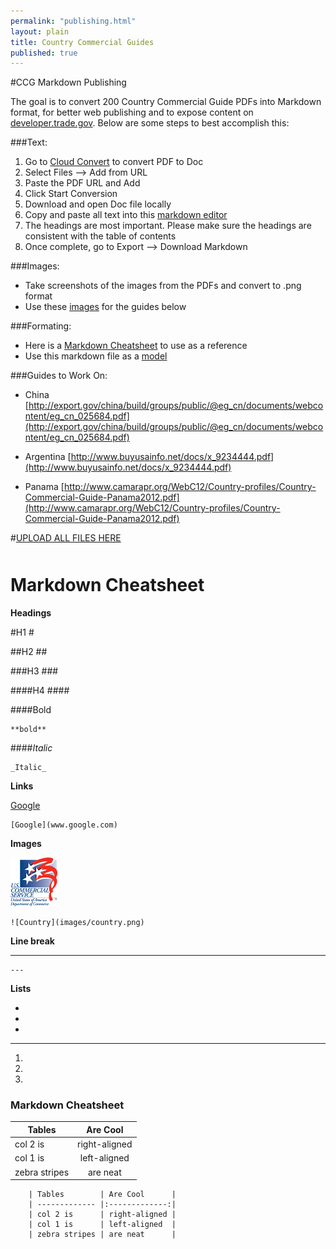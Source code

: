 ```yaml
---
permalink: "publishing.html"
layout: plain
title: Country Commercial Guides 
published: true
---
```


#CCG Markdown Publishing 

The goal is to convert 200 Country Commercial Guide PDFs into Markdown format, for better web publishing and to expose content on [developer.trade.gov](http://developer.trade.gov/). Below are some steps to best accomplish this:

###Text:

1. Go to [Cloud Convert](https://cloudconvert.com/pdf-to-doc) to convert PDF to Doc
2. Select Files --> Add from URL
3. Paste the PDF URL and Add
4. Click Start Conversion
5. Download and open Doc file locally
6. Copy and paste all text into this [markdown editor](http://markable.in/editor/)
7. The headings are most important. Please make sure the headings are consistent with the table of contents
8. Once complete, go to Export --> Download Markdown

###Images:

* Take screenshots of the images from the PDFs and convert to .png format 
* Use these [images](https://drive.google.com/drive/u/1/#folders/0BzuZudIjPPmBZUhjbmtJRzZTTXc/0BzuZudIjPPmBWk0tM0pMdjcyVW8) for the guides below

###Formating:

* Here is a [Markdown Cheatsheet](#cheatsheet) to use as a reference
* Use this markdown file as a [model](https://raw.githubusercontent.com/GovWizely/ccg/gh-pages/_posts/2014-12-15-columbia.md)

###Guides to Work On:

* China [http://export.gov/china/build/groups/public/@eg_cn/documents/webcontent/eg_cn_025684.pdf](http://export.gov/china/build/groups/public/@eg_cn/documents/webcontent/eg_cn_025684.pdf)

* Argentina [http://www.buyusainfo.net/docs/x_9234444.pdf](http://www.buyusainfo.net/docs/x_9234444.pdf)

* Panama [http://www.camarapr.org/WebC12/Country-profiles/Country-Commercial-Guide-Panama2012.pdf](http://www.camarapr.org/WebC12/Country-profiles/Country-Commercial-Guide-Panama2012.pdf)

#[UPLOAD ALL FILES HERE](https://drive.google.com/drive/u/1/#folders/0BzuZudIjPPmBZUhjbmtJRzZTTXc)

[](#tables)
---

<h1 id="cheatsheet" style="margin-top:50px;">Markdown Cheatsheet</h1>


**Headings** 

#H1
	#

##H2
	##

###H3
	###

####H4
	####

####Bold

	**bold**

####_Italic_

	_Italic_

**Links**
 
[Google](www.google.com)

	[Google](www.google.com)

**Images**

![Country](images/uscs.png)

	![Country](images/country.png)

**Line break**

---

	---

**Lists**

* 
* 
* 

---

1. 
2. 
3.

<h3 id="tables" >Markdown Cheatsheet</h3>

| Tables        | Are Cool      |
| ------------- |:-------------:| 
| col 2 is      | right-aligned | 
| col 1 is      | left-aligned  | 
| zebra stripes | are neat      |


		| Tables        | Are Cool      |
		| ------------- |:-------------:| 
		| col 2 is      | right-aligned | 
		| col 1 is      | left-aligned  | 
		| zebra stripes | are neat      |